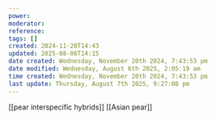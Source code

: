 ```yaml
---
power: 
moderator: 
reference: 
tags: []
created: 2024-11-20T14:43
updated: 2025-08-06T14:15
date created: Wednesday, November 20th 2024, 7:43:53 pm
date modified: Wednesday, August 6th 2025, 2:05:19 am
time created: Wednesday, November 20th 2024, 7:43:53 pm
last update: Thursday, August 7th 2025, 9:27:08 pm
---
```

[[pear interspecific hybrids]]
[[Asian pear]]
